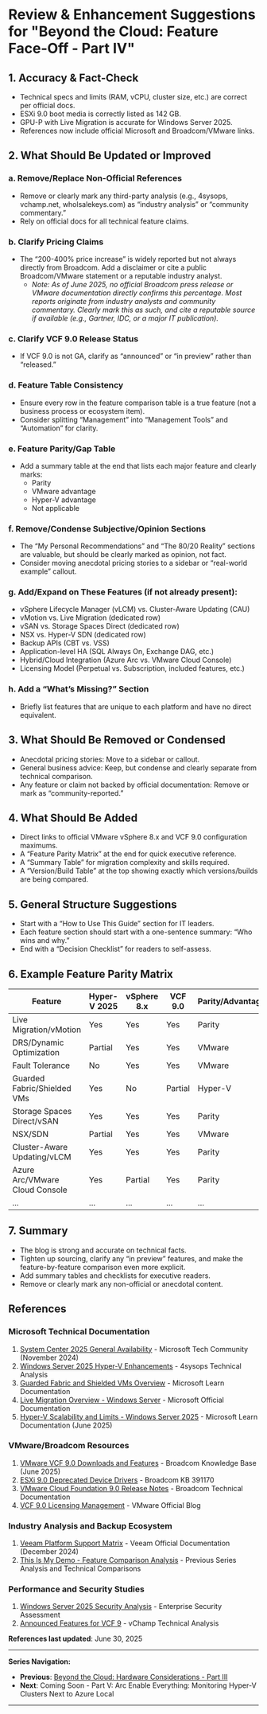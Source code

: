 # Review & Enhancement Suggestions for "Beyond the Cloud: Feature Face-Off - Part IV"

## 1. Accuracy & Fact-Check
- Technical specs and limits (RAM, vCPU, cluster size, etc.) are correct per official docs.
- ESXi 9.0 boot media is correctly listed as 142 GB.
- GPU-P with Live Migration is accurate for Windows Server 2025.
- References now include official Microsoft and Broadcom/VMware links.

## 2. What Should Be Updated or Improved

### a. Remove/Replace Non-Official References
- Remove or clearly mark any third-party analysis (e.g., 4sysops, vchamp.net, wholsalekeys.com) as “industry analysis” or “community commentary.”
- Rely on official docs for all technical feature claims.

### b. Clarify Pricing Claims
- The “200-400% price increase” is widely reported but not always directly from Broadcom. Add a disclaimer or cite a public Broadcom/VMware statement or a reputable industry analyst.
  - *Note: As of June 2025, no official Broadcom press release or VMware documentation directly confirms this percentage. Most reports originate from industry analysts and community commentary. Clearly mark this as such, and cite a reputable source if available (e.g., Gartner, IDC, or a major IT publication).*

### c. Clarify VCF 9.0 Release Status
- If VCF 9.0 is not GA, clarify as “announced” or “in preview” rather than “released.”

### d. Feature Table Consistency
- Ensure every row in the feature comparison table is a true feature (not a business process or ecosystem item).
- Consider splitting “Management” into “Management Tools” and “Automation” for clarity.

### e. Feature Parity/Gap Table
- Add a summary table at the end that lists each major feature and clearly marks:
    - Parity
    - VMware advantage
    - Hyper-V advantage
    - Not applicable

### f. Remove/Condense Subjective/Opinion Sections
- The “My Personal Recommendations” and “The 80/20 Reality” sections are valuable, but should be clearly marked as opinion, not fact.
- Consider moving anecdotal pricing stories to a sidebar or “real-world example” callout.

### g. Add/Expand on These Features (if not already present):
- vSphere Lifecycle Manager (vLCM) vs. Cluster-Aware Updating (CAU)
- vMotion vs. Live Migration (dedicated row)
- vSAN vs. Storage Spaces Direct (dedicated row)
- NSX vs. Hyper-V SDN (dedicated row)
- Backup APIs (CBT vs. VSS)
- Application-level HA (SQL Always On, Exchange DAG, etc.)
- Hybrid/Cloud Integration (Azure Arc vs. VMware Cloud Console)
- Licensing Model (Perpetual vs. Subscription, included features, etc.)

### h. Add a “What’s Missing?” Section
- Briefly list features that are unique to each platform and have no direct equivalent.

## 3. What Should Be Removed or Condensed
- Anecdotal pricing stories: Move to a sidebar or callout.
- General business advice: Keep, but condense and clearly separate from technical comparison.
- Any feature or claim not backed by official documentation: Remove or mark as “community-reported.”

## 4. What Should Be Added
- Direct links to official VMware vSphere 8.x and VCF 9.0 configuration maximums.
- A “Feature Parity Matrix” at the end for quick executive reference.
- A “Summary Table” for migration complexity and skills required.
- A “Version/Build Table” at the top showing exactly which versions/builds are being compared.

## 5. General Structure Suggestions
- Start with a “How to Use This Guide” section for IT leaders.
- Each feature section should start with a one-sentence summary: “Who wins and why.”
- End with a “Decision Checklist” for readers to self-assess.

## 6. Example Feature Parity Matrix

| Feature                        | Hyper-V 2025 | vSphere 8.x | VCF 9.0 | Parity/Advantage |
|--------------------------------|--------------|-------------|---------|------------------|
| Live Migration/vMotion         | Yes          | Yes         | Yes     | Parity           |
| DRS/Dynamic Optimization       | Partial      | Yes         | Yes     | VMware           |
| Fault Tolerance                | No           | Yes         | Yes     | VMware           |
| Guarded Fabric/Shielded VMs    | Yes          | No          | Partial | Hyper-V          |
| Storage Spaces Direct/vSAN     | Yes          | Yes         | Yes     | Parity           |
| NSX/SDN                        | Partial      | Yes         | Yes     | VMware           |
| Cluster-Aware Updating/vLCM    | Yes          | Yes         | Yes     | Parity           |
| Azure Arc/VMware Cloud Console | Yes          | Partial     | Yes     | Parity           |
| ...                            | ...          | ...         | ...     | ...              |

## 7. Summary
- The blog is strong and accurate on technical facts.
- Tighten up sourcing, clarify any “in preview” features, and make the feature-by-feature comparison even more explicit.
- Add summary tables and checklists for executive readers.
- Remove or clearly mark any non-official or anecdotal content.







## References

### Microsoft Technical Documentation

1. [System Center 2025 General Availability](https://techcommunity.microsoft.com/blog/systemcenterblog/announcement-system-center-2025-is-ga/4287736) - Microsoft Tech Community (November 2024)
2. [Windows Server 2025 Hyper-V Enhancements](https://4sysops.com/archives/windows-server-2025-hyper-v-gpu-partitioning-deduplication-for-vhds-ad-less-live-migration/) - 4sysops Technical Analysis
3. [Guarded Fabric and Shielded VMs Overview](https://learn.microsoft.com/en-us/windows-server/security/guarded-fabric-shielded-vm/guarded-fabric-and-shielded-vms) - Microsoft Learn Documentation
4. [Live Migration Overview - Windows Server](https://learn.microsoft.com/en-us/windows-server/virtualization/hyper-v/manage/live-migration-overview) - Microsoft Official Documentation
5. [Hyper-V Scalability and Limits - Windows Server 2025](https://learn.microsoft.com/en-us/windows-server/virtualization/hyper-v/plan/plan-hyper-v-scalability-in-windows-server?pivots=windows-server-2025) - Microsoft Learn Documentation (June 2025)

### VMware/Broadcom Resources

1. [VMware VCF 9.0 Downloads and Features](https://knowledge.broadcom.com/external/article/401497/vmware-vcf-or-vvf-90-downloads-in-the-br.html) - Broadcom Knowledge Base (June 2025)
2. [ESXi 9.0 Deprecated Device Drivers](https://knowledge.broadcom.com/external/article/391170/) - Broadcom KB 391170
3. [VMware Cloud Foundation 9.0 Release Notes](https://techdocs.broadcom.com/us/en/vmware-cis/vcf/vcf-9-0-and-later/9-0/release-notes/vmware-cloud-foundation-90-release-notes/platform-whats-new.html) - Broadcom Technical Documentation
4. [VCF 9.0 Licensing Management](https://blogs.vmware.com/cloud-foundation/2025/06/24/licensing-in-vmware-cloud-foundation-9-0/) - VMware Official Blog

### Industry Analysis and Backup Ecosystem

1. [Veeam Platform Support Matrix](https://helpcenter.veeam.com/docs/backup/hyperv/platform_support.html) - Veeam Official Documentation (December 2024)
2. [This Is My Demo - Feature Comparison Analysis](https://thisismydemo.cloud/post/rethinking-virtualization-post-vmware/) - Previous Series Analysis and Technical Comparisons

### Performance and Security Studies

1. [Windows Server 2025 Security Analysis](https://wholsalekeys.com/windows-server-2025-security-shielded-vms-tpm-2-0/) - Enterprise Security Assessment
2. [Announced Features for VCF 9](https://vchamp.net/vcf9-announced-features/) - vChamp Technical Analysis

**References last updated**: June 30, 2025

---

**Series Navigation:**

- **Previous**: [Beyond the Cloud: Hardware Considerations - Part III](https://thisismydemo.cloud/post/beyond-cloud-hardware-considerations-part-iii/)
- **Next**: Coming Soon - Part V: Arc Enable Everything: Monitoring Hyper-V Clusters Next to Azure Local

---